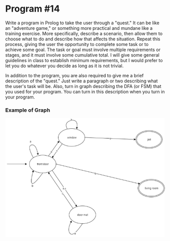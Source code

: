 # Program \#14
Write a program in Prolog to take the user through a "quest." It can
be like an "adventure game," or something more practical and mundane
like a training exercise. More specifically, describe a scenario, then
allow them to choose what to do and describe how that affects the
situation. Repeat this process, giving the user the opportunity to
complete some task or to achieve some goal. The task or goal must
involve multiple requirements or stages, and it must involve some
cumulative total. I will give some general guidelines in class to
establish minimum requirements, but I would prefer to let you do
whatever you decide as long as it is not trivial.

In addition to the program, you are also required to give me a brief
description of the "quest." Just write a paragraph or two describing
what the user's task will be. Also, turn in graph describing the
DFA (or FSM) that you used for your program. You can turn in this
description when you turn in your program.  

### Example of Graph
![graph](example\graph.png)
